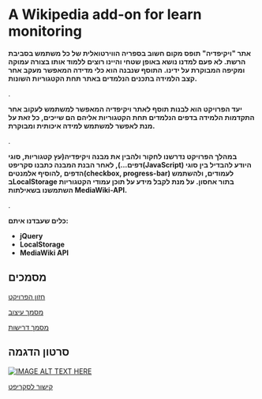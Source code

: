 # A Wikipedia add-on for learn monitoring

**אתר "ויקיפדיה" תופס מקום חשוב בספריה הווירטואלית של כל משתמש בסביבת הרשת. לא פעם למדנו נושא באופן שטחי והיינו רוצים ללמוד אותו בצורה עמוקה ומקיפה המבוקרת על ידינו. התוסף שנבנה הוא כלי מדידה המאפשר מעקב אחר קצב הלמידה בתכנים הנלמדים באתר תחת הקטגוריות השונות.**

.

**יעד הפרויקט הוא לבנות תוסף לאתר ויקיפדיה המאפשר למשתמש לעקוב אחר התקדמות הלמידה בדפים הנלמדים תחת הקטגוריות אליהם הם שייכים, כל זאת על מנת לאפשר למשתמש למידה איכותית ומבוקרת.**

.

**במהלך הפרויקט נדרשנו לחקור ולהבין את מבנה ויקיפדיה(עץ קטגוריות, סוגי דפים...),
לאחר הבנת המבנה כתבנו סקריפט(JavaScript) היודע להבדיל בין סוגי הדפים ,להוסיף אלמנטים(checkbox, progress-bar) לעמודים,
ולהשתמש בLocalStorage בתור אחסון.
על מנת לקבל מידע על תוכן עמודי הקטגוריות השתמשנו בשאילתות MediaWiki-API.**

.

**כלים שעבדנו איתם:**
- **jQuery**
- **LocalStorage**
- **MediaWiki API**

## מסמכים

[חזון הפרויקט](ProjectVision.pdf)


[מסמך עיצוב](DesignDescription.pdf)


[מסמך דרישות](RequirmentsDocument.pdf)





## סרטון הדגמה
[![IMAGE ALT TEXT HERE](https://img.youtube.com/vi/P8sFyWh1d3g/0.jpg)](https://www.youtube.com/watch?v=P8sFyWh1d3g)



[קישור לסקריפט](https://he.wikipedia.org/wiki/%D7%9E%D7%A9%D7%AA%D7%9E%D7%A9:Yaproj6/%D7%9E%D7%A2%D7%A7%D7%91-%D7%9C%D7%9E%D7%99%D7%93%D7%94.js)
